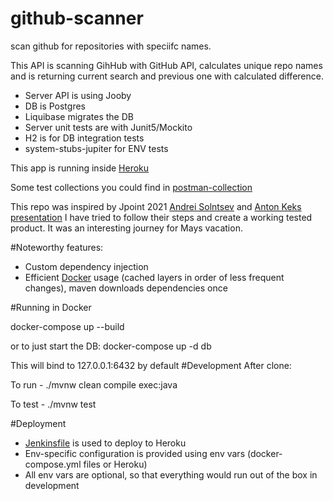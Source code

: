 # github-scanner
scan github for repositories with speciifc names.

This API is scanning GihHub with GitHub API, calculates unique repo names
and is returning current search and previous one with calculated difference.

- Server API is using Jooby
- DB is Postgres
- Liquibase migrates the DB
- Server unit tests are with Junit5/Mockito
- H2 is for DB integration tests
- system-stubs-jupiter for ENV tests

This app is running inside [Heroku](https://github-scanner.herokuapp.com/api/health) 

Some test collections you could find in [postman-collection](https://github.com/panchenko-yuriy-alexandrovich/github-scanner/blob/main/tests.postman_collection.json")

This repo was inspired by Jpoint 2021 [Andrei Solntsev](https://github.com/asolntsev) and [Anton Keks](https://github.com/angryziber) [presentation](https://github.com/angryziber/jpoint-pairing-2021)
I have tried to follow their steps and create a working tested product.
It was an interesting journey for Mays vacation.

#Noteworthy features:
- Custom dependency injection
- Efficient [Docker](https://github.com/panchenko-yuriy-alexandrovich/github-scanner/blob/main/Dockerfile) usage (cached layers in order of less frequent changes), maven downloads dependencies once

#Running in Docker

docker-compose up --build

or to just start the DB: docker-compose up -d db

This will bind to 127.0.0.1:6432 by default
#Development
After clone:

To run - ./mvnw clean compile exec:java

To test - ./mvnw test

#Deployment
- [Jenkinsfile](https://github.com/panchenko-yuriy-alexandrovich/github-scanner/blob/main/Jenkinsfile) is used to deploy to Heroku
- Env-specific configuration is provided using env vars (docker-compose.yml files or Heroku)
- All env vars are optional, so that everything would run out of the box in development